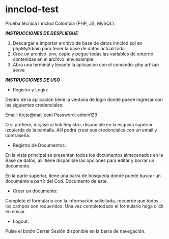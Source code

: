 # innclod-test
Prueba técnica Innclod Colombia (PHP, JS, MySQL).

***INSTRUCCIONES DE DESPLIEGUE***

1. Descargar e importar archivo de base de datos innclod.sql en phpMyAdmin para tener la base de datos actualizada.
2. Cree un archivo .env, copie y pegue todas las variables de entorno contenidas en el archivo .env.example.
3. Abra una terminal y levante la aplicación con el comando: php artisan serve


***INSTRUCCIONES DE USO***

* Registro y Login:

Dentro de la aplicación tiene la ventana de login donde puede ingresar con las siguientes credenciales:

Email: itrejo@mail.com
Password: admin123

O si prefiere, diríjase al link Registro, disponible en la esquina superior izquierda de la pantalla. Allí podrá crear sus credenciales con un email y contraseña.

* Registro de Documentos:

En la vista principal se presentan todos los documentos almacenados en la Base de datos, allí tiene disponible las opciones para editar y borrar un documento.

En la parte superior, tiene una barra de búsqueda donde puede buscar un documento a partír del Cod. Documento de este.

* Crear un documento:

Complete el formulario con la información solicitada, recuerde que todos los campos son requeridos. Una vez completedado el formulario haga click en enviar



* Logout:

Pulse el botón Cerrar Sesión disponible en la barra de navegación.

